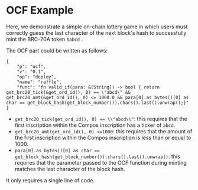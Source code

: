 # OCF Example

Here, we demonstrate a simple on-chain lottery game in which users must correctly guess the last character of the next block's hash to successfully mint the BRC-20A token `$abcd` .

The OCF part could be written as follows:

```
{
	"p": "ocf",
	"v": "0.1",
	"op": "deploy",
	"name": "raffle",
	"func": "fn valid_if(para: &[String]) -> bool { return get_brc20_tick(&get_ord_id(), 0) == \"abcd\" && get_brc20_amt(&get_ord_id(), 0) <= 1000.0 && para[0].as_bytes()[0] as char == get_block_hash(get_block_number()).chars().last().unwrap();}"
}
```

* `get_brc20_tick(get_ord_id(), 0) == \\"abcd\\"`: this requires that the first inscription within the Compos inscription has a ticker of `abcd`.
* `get_brc20_amt(get_ord_id(), 0) <=1000`: this requires that the amount of the first inscription within the Compos inscription is less than or equal to 1000.
* `para[0].as_bytes()[0] as char == get_block_hash(get_block_number()).chars().last().unwrap()`: this requires that the parameter passed to the OCF function during minting matches the last character of the block hash.

It only requires a single line of code.
